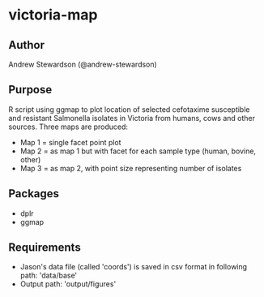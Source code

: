 # victoria-map

## Author

Andrew Stewardson (@andrew-stewardson)

## Purpose

R script using ggmap to plot location of selected cefotaxime susceptible and resistant Salmonella isolates in Victoria from humans, cows and other sources. Three maps are produced: 
- Map 1 = single facet point plot
- Map 2 = as map 1 but with facet for each sample type (human, bovine, other)
- Map 3 = as map 2, with point size representing number of isolates

## Packages

- dplr
- ggmap

## Requirements

- Jason's data file (called 'coords') is saved in csv format in following path: 'data/base'
- Output path: 'output/figures'
